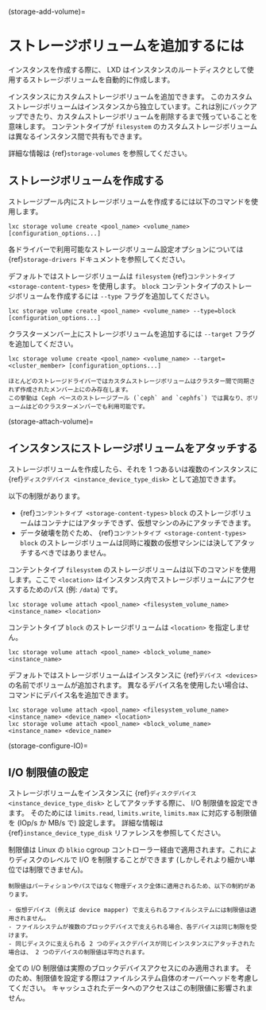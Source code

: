 (storage-add-volume)=
# ストレージボリュームを追加するには

インスタンスを作成する際に、 LXD はインスタンスのルートディスクとして使用するストレージボリュームを自動的に作成します。

インスタンスにカスタムストレージボリュームを追加できます。
このカスタムストレージボリュームはインスタンスから独立しています。これは別にバックアップできたり、カスタムストレージボリュームを削除するまで残っていることを意味します。
コンテントタイプが `filesystem` のカスタムストレージボリュームは異なるインスタンス間で共有もできます。

詳細な情報は {ref}`storage-volumes` を参照してください。

## ストレージボリュームを作成する

ストレージプール内にストレージボリュームを作成するには以下のコマンドを使用します。

    lxc storage volume create <pool_name> <volume_name> [configuration_options...]

各ドライバーで利用可能なストレージボリューム設定オプションについては {ref}`storage-drivers` ドキュメントを参照してください。

デフォルトではストレージボリュームは `filesystem` {ref}`コンテントタイプ <storage-content-types>` を使用します。
`block` コンテントタイプのストレージボリュームを作成するには `--type` フラグを追加してください。

    lxc storage volume create <pool_name> <volume_name> --type=block [configuration_options...]

クラスターメンバー上にストレージボリュームを追加するには `--target` フラグを追加してください。

    lxc storage volume create <pool_name> <volume_name> --target=<cluster_member> [configuration_options...]

```{note}
ほとんどのストレージドライバーではカスタムストレージボリュームはクラスター間で同期されず作成されたメンバー上にのみ存在します。
この挙動は Ceph ベースのストレージプール (`ceph` and `cephfs`) では異なり、ボリュームはどのクラスターメンバーでも利用可能です。
```

(storage-attach-volume)=
## インスタンスにストレージボリュームをアタッチする

ストレージボリュームを作成したら、それを 1 つあるいは複数のインスタンスに {ref}`ディスクデバイス <instance_device_type_disk>` として追加できます。

以下の制限があります。

- {ref}`コンテントタイプ <storage-content-types>` `block` のストレージボリュームはコンテナにはアタッチできず、仮想マシンのみにアタッチできます。
- データ破壊を防ぐため、 {ref}`コンテントタイプ <storage-content-types>` `block` のストレージボリュームは同時に複数の仮想マシンには決してアタッチするべきではありません。

コンテントタイプ `filesystem` のストレージボリュームは以下のコマンドを使用します。ここで `<location>` はインスタンス内でストレージボリュームにアクセスするためのパス (例: `/data`) です。

    lxc storage volume attach <pool_name> <filesystem_volume_name> <instance_name> <location>

コンテントタイプ `block` のストレージボリュームは `<location>` を指定しません。

    lxc storage volume attach <pool_name> <block_volume_name> <instance_name>

デフォルトではストレージボリュームはインスタンスに {ref}`デバイス <devices>` の名前でボリュームが追加されます。
異なるデバイス名を使用したい場合は、コマンドにデバイス名を追加できます。

    lxc storage volume attach <pool_name> <filesystem_volume_name> <instance_name> <device_name> <location>
    lxc storage volume attach <pool_name> <block_volume_name> <instance_name> <device_name>

(storage-configure-IO)=
## I/O 制限値の設定

ストレージボリュームをインスタンスに {ref}`ディスクデバイス <instance_device_type_disk>` としてアタッチする際に、 I/O 制限値を設定できます。
そのためには `limits.read`, `limits.write`, `limits.max` に対応する制限値を (IOp/s か MB/s で) 設定します。
詳細な情報は {ref}`instance_device_type_disk` リファレンスを参照してください。

制限値は Linux の `blkio` cgroup コントローラー経由で適用されます。これによりディスクのレベルで I/O を制限することができます (しかしそれより細かい単位では制限できません)。

```{note}
制限値はパーティションやパスではなく物理ディスク全体に適用されるため、以下の制約があります。

- 仮想デバイス (例えば device mapper) で支えられるファイルシステムには制限値は適用されません。
- ファイルシステムが複数のブロックデバイスで支えられる場合、各デバイスは同じ制限を受けます。
- 同じディスクに支えられる 2 つのディスクデバイスが同じインスタンスにアタッチされた場合は、 2 つのデバイスの制限値は平均されます。
```

全ての I/O 制限値は実際のブロックデバイスアクセスにのみ適用されます。
そのため、制限値を設定する際はファイルシステム自体のオーバーヘッドを考慮してください。
キャッシュされたデータへのアクセスはこの制限値に影響されません。
